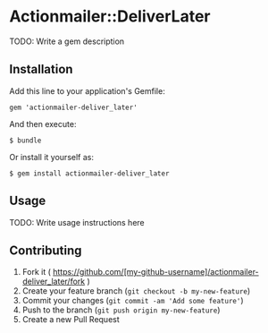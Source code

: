 # Actionmailer::DeliverLater

TODO: Write a gem description

## Installation

Add this line to your application's Gemfile:

    gem 'actionmailer-deliver_later'

And then execute:

    $ bundle

Or install it yourself as:

    $ gem install actionmailer-deliver_later

## Usage

TODO: Write usage instructions here

## Contributing

1. Fork it ( https://github.com/[my-github-username]/actionmailer-deliver_later/fork )
2. Create your feature branch (`git checkout -b my-new-feature`)
3. Commit your changes (`git commit -am 'Add some feature'`)
4. Push to the branch (`git push origin my-new-feature`)
5. Create a new Pull Request
